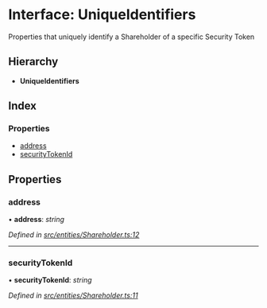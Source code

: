 # Interface: UniqueIdentifiers

Properties that uniquely identify a Shareholder of a specific Security Token

## Hierarchy

- **UniqueIdentifiers**

## Index

### Properties

- [address](_entities_shareholder_.uniqueidentifiers.md#address)
- [securityTokenId](_entities_shareholder_.uniqueidentifiers.md#securitytokenid)

## Properties

### address

• **address**: _string_

_Defined in [src/entities/Shareholder.ts:12](https://github.com/PolymathNetwork/polymath-sdk/blob/c47ae7a/src/entities/Shareholder.ts#L12)_

---

### securityTokenId

• **securityTokenId**: _string_

_Defined in [src/entities/Shareholder.ts:11](https://github.com/PolymathNetwork/polymath-sdk/blob/c47ae7a/src/entities/Shareholder.ts#L11)_
